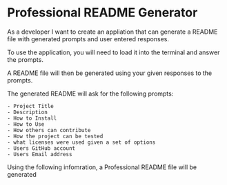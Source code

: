 # Professional README Generator

As a developer I want to create an appliation that can generate a README file with generated prompts and user entered responses.



To use the application, you will need to load it into the terminal and answer the prompts.

A README file will then be generated using your given responses to the prompts.

The generated README will ask for the following prompts:
    
    - Project Title
    - Description
    - How to Install
    - How to Use
    - How others can contribute
    - How the project can be tested
    - what licenses were used given a set of options
    - Users GitHub account
    - Users Email address

Using the following infomration, a Professional README file will be generated

